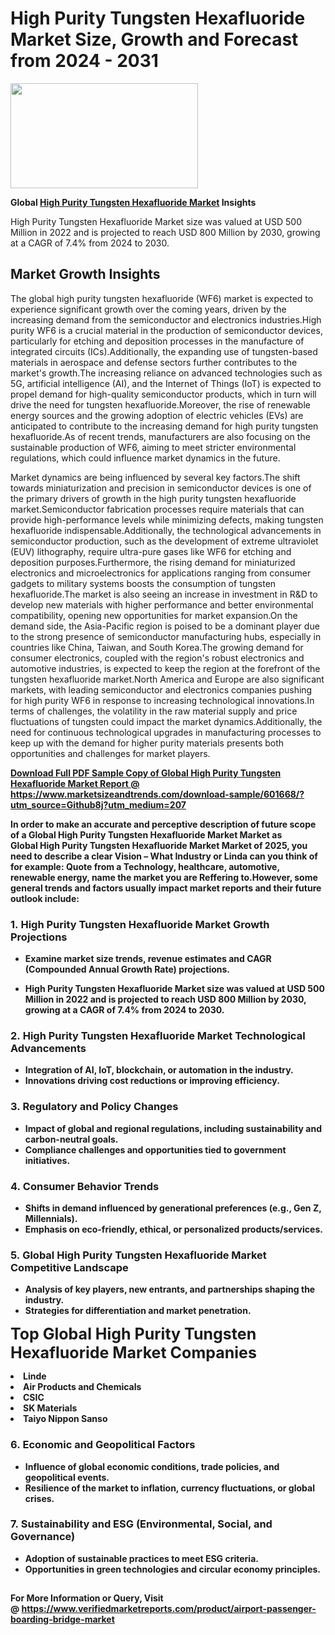 <H1>High Purity Tungsten Hexafluoride Market Size, Growth and Forecast from 2024 - 2031</H1><img class="aligncenter size-medium wp-image-584254" src="https://thirdeyenews.in/wp-content/uploads/2024/09/Global-Market-Research-300x168.jpeg" alt="" width="300" height="168" /><p><strong>Global&nbsp;<a href="https://www.marketsizeandtrends.com/download-sample/601668/?utm_source=Github8j?utm_medium=207">High Purity Tungsten Hexafluoride Market</a> Insights</strong></p><p>High Purity Tungsten Hexafluoride Market size was valued at USD 500 Million in 2022 and is projected to reach USD 800 Million by 2030, growing at a CAGR of 7.4% from 2024 to 2030.</p><p><h2>Market Growth Insights</h2> <p>The global high purity tungsten hexafluoride (WF6) market is expected to experience significant growth over the coming years, driven by the increasing demand from the semiconductor and electronics industries.High purity WF6 is a crucial material in the production of semiconductor devices, particularly for etching and deposition processes in the manufacture of integrated circuits (ICs).Additionally, the expanding use of tungsten-based materials in aerospace and defense sectors further contributes to the market's growth.The increasing reliance on advanced technologies such as 5G, artificial intelligence (AI), and the Internet of Things (IoT) is expected to propel demand for high-quality semiconductor products, which in turn will drive the need for tungsten hexafluoride.Moreover, the rise of renewable energy sources and the growing adoption of electric vehicles (EVs) are anticipated to contribute to the increasing demand for high purity tungsten hexafluoride.As of recent trends, manufacturers are also focusing on the sustainable production of WF6, aiming to meet stricter environmental regulations, which could influence market dynamics in the future.</p> <p><strong><a href="#"></a></strong></p> <p>Market dynamics are being influenced by several key factors.The shift towards miniaturization and precision in semiconductor devices is one of the primary drivers of growth in the high purity tungsten hexafluoride market.Semiconductor fabrication processes require materials that can provide high-performance levels while minimizing defects, making tungsten hexafluoride indispensable.Additionally, the technological advancements in semiconductor production, such as the development of extreme ultraviolet (EUV) lithography, require ultra-pure gases like WF6 for etching and deposition purposes.Furthermore, the rising demand for miniaturized electronics and microelectronics for applications ranging from consumer gadgets to military systems boosts the consumption of tungsten hexafluoride.The market is also seeing an increase in investment in R&D to develop new materials with higher performance and better environmental compatibility, opening new opportunities for market expansion.On the demand side, the Asia-Pacific region is poised to be a dominant player due to the strong presence of semiconductor manufacturing hubs, especially in countries like China, Taiwan, and South Korea.The growing demand for consumer electronics, coupled with the region's robust electronics and automotive industries, is expected to keep the region at the forefront of the tungsten hexafluoride market.North America and Europe are also significant markets, with leading semiconductor and electronics companies pushing for high purity WF6 in response to increasing technological innovations.In terms of challenges, the volatility in the raw material supply and price fluctuations of tungsten could impact the market dynamics.Additionally, the need for continuous technological upgrades in manufacturing processes to keep up with the demand for higher purity materials presents both opportunities and challenges for market players.<p><strong><a href="#"></p><p><span class=""><strong>Download Full PDF Sample Copy of Global High Purity Tungsten Hexafluoride Market Report</strong> @ <a href="https://www.marketsizeandtrends.com/download-sample/601668/?utm_source=Github8j?utm_medium=207" target="_blank">https://www.marketsizeandtrends.com/download-sample/601668/?utm_source=Github8j?utm_medium=207</a></span></p><p>In order to make an accurate and perceptive description of future scope of a Global&nbsp;High Purity Tungsten Hexafluoride Market Market as Global&nbsp;High Purity Tungsten Hexafluoride Market Market of 2025, you need to describe a clear Vision &ndash; What Industry or Linda can you think of for example: Quote from a Technology, healthcare, automotive, renewable energy, name the market you are Reffering to.However, some general trends and factors usually impact market reports and their future outlook include:</p><h3>1.&nbsp;<strong>High Purity Tungsten Hexafluoride Market Growth Projections</strong></h3><ul><li>Examine market size trends, revenue estimates and CAGR (Compounded Annual Growth Rate) projections.</li><li><p>High Purity Tungsten Hexafluoride Market size was valued at USD 500 Million in 2022 and is projected to reach USD 800 Million by 2030, growing at a CAGR of 7.4% from 2024 to 2030.</p></li></ul><h3>2.&nbsp;<strong>High Purity Tungsten Hexafluoride Market Technological Advancements</strong></h3><ul><li>Integration of AI, IoT, blockchain, or automation in the industry.</li><li>Innovations driving cost reductions or improving efficiency.</li></ul><h3>3.&nbsp;<strong>Regulatory and Policy Changes</strong></h3><ul><li>Impact of global and regional regulations, including sustainability and carbon-neutral goals.</li><li>Compliance challenges and opportunities tied to government initiatives.</li></ul><h3>4.&nbsp;<strong>Consumer Behavior Trends</strong></h3><ul><li>Shifts in demand influenced by generational preferences (e.g., Gen Z, Millennials).</li><li>Emphasis on eco-friendly, ethical, or personalized products/services.</li></ul><h3>5.&nbsp;<strong>Global High Purity Tungsten Hexafluoride Market Competitive Landscape</strong></h3><ul><li>Analysis of key players, new entrants, and partnerships shaping the industry.</li><li>Strategies for differentiation and market penetration.</li></ul><p data-pm-slice="1 1 []"><span style="color: inherit; font-family: inherit; font-size: 25px;">Top Global High Purity Tungsten Hexafluoride Market Companies</span></p><div class="" data-test-id=""><p><li>Linde</li><li> Air Products and Chemicals</li><li> CSIC</li><li> SK Materials</li><li> Taiyo Nippon Sanso</li></p></div><h3>6.&nbsp;<strong>Economic and Geopolitical Factors</strong></h3><ul><li>Influence of global economic conditions, trade policies, and geopolitical events.</li><li>Resilience of the market to inflation, currency fluctuations, or global crises.</li></ul><h3>7.&nbsp;<strong>Sustainability and ESG (Environmental, Social, and Governance)</strong></h3><ul><li>Adoption of sustainable practices to meet ESG criteria.</li><li>Opportunities in green technologies and circular economy principles.</li></ul><h2><strong style="font-size: 14px;">For More Information or Query, Visit @&nbsp;</strong><a style="background-color: #ffffff; font-size: 14px;" href="https://www.marketsizeandtrends.com/report/high-purity-tungsten-hexafluoride-market/" target="_blank">https://www.verifiedmarketreports.com/product/airport-passenger-boarding-bridge-market</a></h2>
